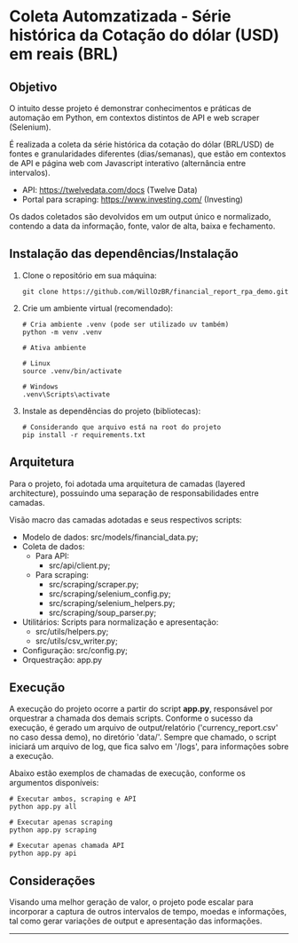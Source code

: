 # Coleta Automzatizada - Série histórica da Cotação do dólar (USD) em reais (BRL)

## Objetivo

O intuito desse projeto é demonstrar conhecimentos e práticas de automação em Python, em contextos distintos de API e web scraper (Selenium).

É realizada a coleta da série histórica da cotação do dólar (BRL/USD) de fontes e granularidades diferentes (dias/semanas), que estão em contextos de API e página web com Javascript interativo (alternância entre intervalos).

- API: https://twelvedata.com/docs (Twelve Data)
- Portal para scraping: https://www.investing.com/ (Investing)

Os dados coletados são devolvidos em um output único e normalizado, contendo a data da informação, fonte, valor de alta, baixa e fechamento.

## Instalação das dependências/Instalação

1. Clone o repositório em sua máquina:

   ````
   git clone https://github.com/WillOzBR/financial_report_rpa_demo.git
   ````
2. Crie um ambiente virtual (recomendado):

   ````
   # Cria ambiente .venv (pode ser utilizado uv também)
   python -m venv .venv

   # Ativa ambiente

   # Linux
   source .venv/bin/activate

   # Windows
   .venv\Scripts\activate
   ````
3. Instale as dependências do projeto (bibliotecas):

   ````
   # Considerando que arquivo está na root do projeto
   pip install -r requirements.txt
   ````

## Arquitetura

Para o projeto, foi adotada uma arquitetura de camadas (layered architecture), possuindo uma separação de responsabilidades entre camadas.

Visão macro das camadas adotadas e seus respectivos scripts:

- Modelo de dados: src/models/financial_data.py;
- Coleta de dados:
  - Para API:
    - src/api/client.py;
  - Para scraping:
    - src/scraping/scraper.py;
    - src/scraping/selenium_config.py;
    - src/scraping/selenium_helpers.py;
    - src/scraping/soup_parser.py;
- Utilitários: Scripts para normalização e apresentação:
  - src/utils/helpers.py;
  - src/utils/csv_writer.py;
- Configuração: src/config.py;
- Orquestração: app.py

## Execução

A execução do projeto ocorre a partir do script **app.py**, responsável por orquestrar a chamada dos demais scripts.
Conforme o sucesso da execução, é gerado um arquivo de output/relatório ('currency_report.csv' no caso dessa demo), no diretório 'data/'.
Sempre que chamado, o script iniciará um arquivo de log, que fica salvo em '/logs', para informações sobre a execução.

Abaixo estão exemplos de chamadas de execução, conforme os argumentos disponíveis:

````
# Executar ambos, scraping e API
python app.py all

# Executar apenas scraping
python app.py scraping

# Executar apenas chamada API
python app.py api
````

## Considerações

Visando uma melhor geração de valor, o projeto pode escalar para incorporar a captura de outros intervalos de tempo, moedas e informações, tal como gerar variações de output e apresentação das informações.

---
